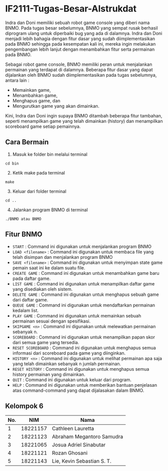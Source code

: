 # IF2111-Tugas-Besar-Alstrukdat

Indra dan Doni memiliki sebuah robot game console yang diberi nama BNMO. Pada tugas besar sebelumnya, BNMO yang sempat rusak berhasil diprogram ulang untuk diperbaiki bug yang ada di dalamnya. Indra dan Doni menjadi lebih bahagia dengan fitur dasar yang sudah diimplementasikan pada BNMO sehingga pada kesempatan kali ini, mereka ingin melakukan pengembangan lebih lanjut dengan menambahkan fitur serta permainan pada BNMO.

Sebagai robot game console, BNMO memiliki peran untuk menjalankan permainan yang terdapat di dalamnya. Beberapa fitur dasar yang dapat dijalankan oleh BNMO sudah diimplementasikan pada tugas sebelumnya, antara lain : 
- Memainkan game, 
- Menambahkan game, 
- Menghapus game, dan 
- Mengurutkan game yang akan dimainkan. 

Kini, Indra dan Doni ingin supaya BNMO ditambah beberapa fitur tambahan, seperti menampilkan game yang telah dimainkan (history) dan menampilkan scoreboard game setiap pemainnya.
  
## Cara Bermain

1. Masuk ke folder bin melalui terminal

```
cd bin
```

2. Ketik make pada terminal

```
make
```

3. Keluar dari folder terminal

```
cd ..
```

4. Jalankan program BNMO di terminal

```
./BNMO atau BNMO
```
## Fitur BNMO

- `START`            : Command ini digunakan untuk menjalankan program BNMO
- `LOAD <filename>`  : Command ini digunakan untuk membaca file yang telah disimpan dan menjalankan program BNMO
- `SAVE <filename>`  : Command ini digunakan untuk menyimpan state game pemain saat ini ke dalam suatu file.
- `CREATE GAME`      : Command ini digunakan untuk menambahkan game baru pada daftar game.
- `LIST GAME`        : Command ini digunakan untuk menampilkan daftar game yang disediakan oleh sistem.
- `DELETE GAME`      : Command ini digunakan untuk menghapus sebuah game dari daftar game.
- `QUEUE GAME`       : Command ini digunakan untuk mendaftarkan permainan kedalam list.
- `PLAY GAME`        : Command ini digunakan untuk memainkan sebuah permainan sesuai dengan spesifikasi.
- `SKIPGAME <n>`     : Command ini digunakan untuk melewatkan permainan sebanyak n.
- `SCOREBOARD`       : Command ini digunakan untuk menampilkan papan skor dari semua game yang tersedia.
- `RESET SCOREBOARD` : Command ini digunakan untuk menghapus semua informasi dari scoreboard pada game yang diinginkan.
- `HISTORY <n>`      : Command ini digunakan untuk melihat permainan apa saja yang telah dimainkan sebanyak n jumlah permainan.
- `RESET HISTORY`    : Command ini digunakan untuk menghapus semua history permainan yang dimainkan.
- `QUIT`             : Command ini digunakan untuk keluar dari program.
- `HELP`             : Command ini digunakan untuk memberikan bantuan penjelasan atas command-command yang dapat dijalasakan dalam BNMO.



## Kelompok 6

| No. | NIM | Nama |
|-----|-----|------|
| 1 | 18221157 | Cathleen Lauretta |
| 2 | 18221123 | Abraham Megantoro Samudra |
| 3 | 18221065 | Josua Adriel Sinabutar |
| 4 | 18221121 | Rozan Ghosani |
| 5 | 18221143 | Lie, Kevin Sebastian S. T. |